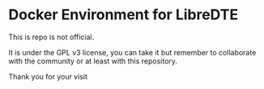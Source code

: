 # Docker Environment for LibreDTE

This is repo is not official.

It is under the GPL v3 license, you can take it but remember to collaborate with the community or at least with this repository.

Thank you for your visit 
